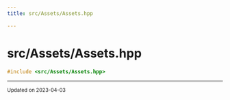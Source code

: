 ```yaml
---
title: src/Assets/Assets.hpp

---
```


# src/Assets/Assets.hpp




```cpp
#include <src/Assets/Assets.hpp>
```






-------------------------------

<sub>Updated on 2023-04-03</sub>
